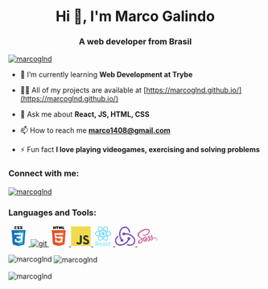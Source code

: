 <h1 align="center">Hi 👋, I'm Marco Galindo</h1>
<h3 align="center">A web developer from Brasil</h3>

<p align="left"> <a href="https://github.com/ryo-ma/github-profile-trophy"><img src="https://github-profile-trophy.vercel.app/?username=marcoglnd" alt="marcoglnd" /></a> </p>

- 🌱 I’m currently learning **Web Development at Trybe**

- 👨‍💻 All of my projects are available at [https://marcoglnd.github.io/](https://marcoglnd.github.io/)

- 💬 Ask me about **React, JS, HTML, CSS**

- 📫 How to reach me **marco1408@gmail.com**

- ⚡ Fun fact **I love playing videogames, exercising and solving problems**

<h3 align="left">Connect with me:</h3>
<p align="left">
<a href="https://linkedin.com/in/marcoglnd" target="blank"><img align="center" src="https://raw.githubusercontent.com/rahuldkjain/github-profile-readme-generator/master/src/images/icons/Social/linked-in-alt.svg" alt="marcoglnd" height="30" width="40" /></a>
</p>

<h3 align="left">Languages and Tools:</h3>
<p align="left"> <a href="https://www.w3schools.com/css/" target="_blank"> <img src="https://raw.githubusercontent.com/devicons/devicon/master/icons/css3/css3-original-wordmark.svg" alt="css3" width="40" height="40"/> </a> <a href="https://git-scm.com/" target="_blank"> <img src="https://www.vectorlogo.zone/logos/git-scm/git-scm-icon.svg" alt="git" width="40" height="40"/> </a> <a href="https://www.w3.org/html/" target="_blank"> <img src="https://raw.githubusercontent.com/devicons/devicon/master/icons/html5/html5-original-wordmark.svg" alt="html5" width="40" height="40"/> </a> <a href="https://developer.mozilla.org/en-US/docs/Web/JavaScript" target="_blank"> <img src="https://raw.githubusercontent.com/devicons/devicon/master/icons/javascript/javascript-original.svg" alt="javascript" width="40" height="40"/> </a> <a href="https://reactjs.org/" target="_blank"> <img src="https://raw.githubusercontent.com/devicons/devicon/master/icons/react/react-original-wordmark.svg" alt="react" width="40" height="40"/> </a> <a href="https://redux.js.org" target="_blank"> <img src="https://raw.githubusercontent.com/devicons/devicon/master/icons/redux/redux-original.svg" alt="redux" width="40" height="40"/> </a> <a href="https://sass-lang.com" target="_blank"> <img src="https://raw.githubusercontent.com/devicons/devicon/master/icons/sass/sass-original.svg" alt="sass" width="40" height="40"/> </a> </p>

<p><img align="left" src="https://github-readme-stats.vercel.app/api/top-langs?username=marcoglnd&show_icons=true&locale=en&layout=compact" alt="marcoglnd" /></p>

<p>&nbsp;<img align="center" src="https://github-readme-stats.vercel.app/api?username=marcoglnd&show_icons=true&locale=en" alt="marcoglnd" /></p>

<p><img align="center" src="https://github-readme-streak-stats.herokuapp.com/?user=marcoglnd&" alt="marcoglnd" /></p>
